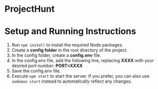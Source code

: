 # ProjectHunt

# Setup and Running Instructions

1. Run ```npm install``` to install the required Node packages.
2. Create a **config folder** in the root directory of the project.
3. In the config folder, create a **config.env** file.
4. In the config.env file, add the following line, replacing **XXXX** with your desired port number: **PORT=XXXX**
5. Save the config.env file.
6. Execute ```npm start``` to start the server. If you prefer, you can also use ```nodemon start``` instead to automatically reflect any changes.
